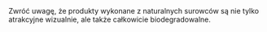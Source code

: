 ---
layout: nothing
categories: Zakupy
tags: tip
body: Zwróć uwagę, że produkty wykonane z naturalnych surowców są nie tylko atrakcyjne wizualnie, ale także całkowicie biodegradowalne.
---